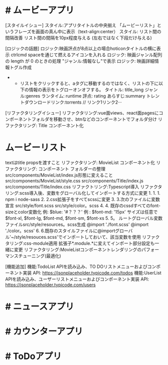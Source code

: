 # # ムービーアプリ

[スタイルイシュー]
スタイル:アプリタイトルの中央揃え
「ムービーリスト」というフレーズを画面の真ん中に表示（text-align:center）
スタイル: リスト間の間隔改善
リスト間の間隔を10px程度与える (左右ではなく下段だけ与える)

[ロジックの話題]
ロジック:映画評点が8点以上の場合hoticonタイトルの横に表示
ctrlcmd spaceを通じて燃えるアイコンを入れる
ロジック: 映画ジャンル配列の length が 0 のときの処理
"ジャンル:情報なし"で表示
ロジック: 映画詳細情報トグル作成
* * リストをクリックすると、aタグに移動するのではなく、リストの下に以下の情報の表示をトグローオンオフする。
タイトル: title_long
ジャンル:genres
ランタイム: runtime
評点: rating
あらすじ:summary
トレントダウンロードリンク:torrents // リンク1リンク2···

[リファクタリングイシュー]
リファクタリング:vue面views、react面pagesにコンポーネントフォルダを移動させ、btnなどのコンポーネントでフォルダ分け
リファクタリング: Title コンポーネント化
<h1>ムービーリスト</h1>
textはtitle propsを渡すこと
リファクタリング: MovieList コンポーネント化
リファクタリング: コンポーネント フォルダーの整理
src/components/MovieList/index.js形態に変えること
src/components/MovieList/style.css
src/components/Title/index.js
src/components/Title/index.css
リファクトリング:Typescript導入
リファクタリング:scss導入後、変数をグローバル化してインポートする方式に変更
1. 1. 1. npm i node-sass
2. 2.css拡張子をすべてscssに変更
3. 3.次のファイルに変数宣言
src/style/font.scss
src/style/color。scss
4. 4. 既存のcssdすべてのfont-sizeとcolor変数化
例: $blue: '#？？？'
例 : $font-md: '15px' サイズは任意で
$font-xl, $font-lg, $font-md, $font-sm, $font-xs
5. 5。 ルートグローバル変数ファイルsrc/style/resources。scss生成
@import './font.scss'
@import './color。scss'
6. 6.既存のスタイルファイルに@importグローバル'~/style/resouces.scss'でインポートしておいて、該当変数を使用
リファクタリング:css-module適用
拡張子*.module.*に変えてインポート部分設定も一緒に変更
リファクタリング:MovieListコンポーネントレンダリングのパフォーマンスチューニング(最適化)

[機能追加]
機能:TodoList APIを読み込み、TO DOリストメニューおよびコンポーネント実装
API: https://jsonplaceholder.typicode.com/todos
機能:UserList APIを読み込み、ユーザーリストメニューおよびコンポーネント実装
API: https://jsonplaceholder.typicode.com/users



# # ニュースアプリ

# # カウンターアプリ

# # ToDoアプリ
